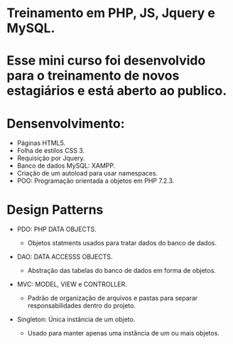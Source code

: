 # Treinamento em PHP, JS, Jquery e MySQL.

# Esse mini curso foi desenvolvido para o treinamento de novos estagiários e está aberto ao publico.

# Densenvolvimento:

-   Páginas HTML5.
-   Folha de estilos CSS 3.
-   Requisição por Jquery.
-   Banco de dados MySQL: XAMPP.
-   Criação de um autoload para usar namespaces.
-   POO: Programação orientada a objetos em PHP 7.2.3.

# Design Patterns

-   PDO: PHP DATA OBJECTS.

    -   Objetos statments usados para tratar dados do banco de dados.

-   DAO: DATA ACCESSS OBJECTS.

    -   Abstração das tabelas do banco de dados em forma de objetos.

-   MVC: MODEL, VIEW e CONTROLLER.

    -   Padrão de organização de arquivos e pastas para separar responsabilidades dentro do projeto.

-   Singleton: Única instância de um objeto.
    -   Usado para manter apenas uma instância de um ou mais objetos.
